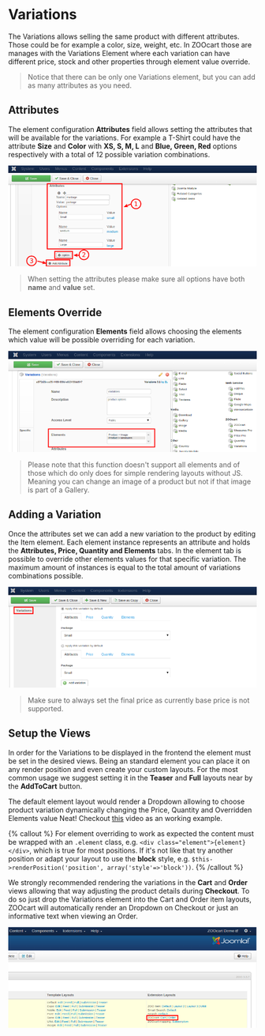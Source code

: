 # Variations

The Variations allows selling the same product with different attributes. Those could be for example a color, size, weight, etc. In ZOOcart those are manages with the Variations Element where each variation can have different price, stock and other properties through element value override.

> Notice that there can be only one Variations element, but you can add as many attributes as you need.

## Attributes

The element configuration **Attributes** field allows setting the attributes that will be available for the variations. For example a T-Shirt could have the attribute **Size** and **Color** with **XS, S, M, L** and **Blue, Green, Red** options respectively with a total of 12 possible variation combinations.

![Variations Attributes](./attributes.png)

> When setting the attributes please make sure all options have both **name** and **value** set.

## Elements Override

The element configuration **Elements** field allows choosing the elements which value will be possible overriding for each variation.

![Elements Field](./elements-field.png)

> Please note that this function doesn't support all elements and of those which do only does for simple rendering layouts without JS. Meaning you can change an image of a product but not if that image is part of a Gallery.

## Adding a Variation

Once the attributes set we can add a new variation to the product by editing the Item element. Each element instance represents an attribute and holds the **Attributes, Price, Quantity and Elements** tabs. In the element tab is possible to override other elements values for that specific variation. The maximum amount of instances is equal to the total amount of variations combinations possible.

![Variations Instances](./variations-instances.png)

> Make sure to always set the final price as currently base price is not supported.

## Setup the Views

In order for the Variations to be displayed in the frontend the element must be set in the desired views. Being an standard element you can place it on any render position and even create your custom layouts. For the most common usage we suggest setting it in the **Teaser** and **Full** layouts near by the **AddToCart** button.

The default element layout would render a Dropdown allowing to choose product variation dynamically changing the Price, Quantity and Overridden Elements value Neat! Checkout [this](https://www.youtube.com/watch?v=Bqp4KMcJ-wg) video as an working example.

{% callout %}
For element overriding to work as expected the content must be wrapped with an `.element` class, e.g. `<div class="element">{element}</div>`, which is true for most positions. If it's not like that try another position or adapt your layout to use the **block** style, e.g. `$this->renderPosition('position', array('style'=>'block'))`.
{% /callout %}

We strongly recommended rendering the variations in the **Cart** and **Order** views allowing that way adjusting the product details during **Checkout**. To do so just drop the Variations element into the Cart and Order item layouts, ZOOcart will automatically render an Dropdown on Checkout or just an informative text when viewing an Order.

![Layouts](./layouts.png)

